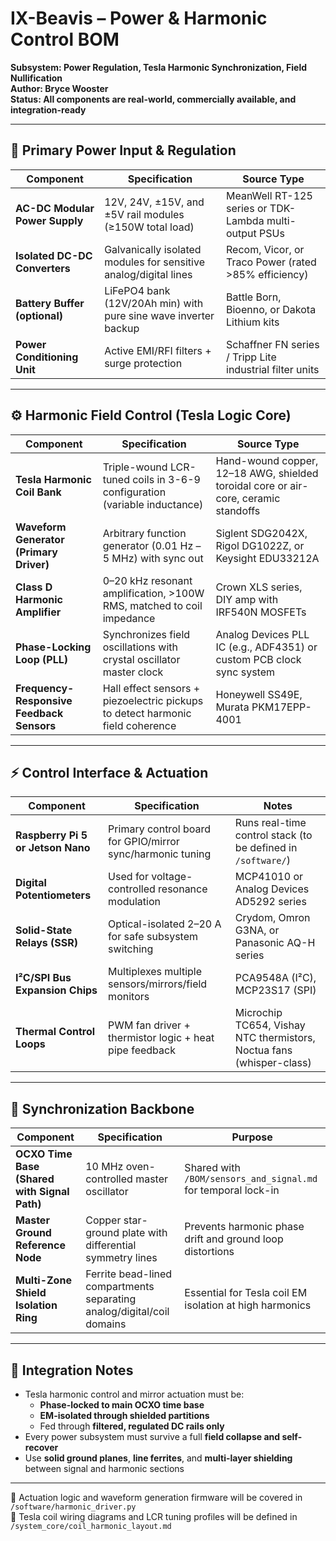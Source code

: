 # IX-Beavis – Power & Harmonic Control BOM  
**Subsystem: Power Regulation, Tesla Harmonic Synchronization, Field Nullification**  
**Author: Bryce Wooster**  
**Status: All components are real-world, commercially available, and integration-ready**

---

## 🔋 Primary Power Input & Regulation

| Component | Specification | Source Type |
|----------|----------------|-------------|
| **AC-DC Modular Power Supply** | 12V, 24V, ±15V, and ±5V rail modules (≥150W total load) | MeanWell RT-125 series or TDK-Lambda multi-output PSUs |
| **Isolated DC-DC Converters** | Galvanically isolated modules for sensitive analog/digital lines | Recom, Vicor, or Traco Power (rated >85% efficiency) |
| **Battery Buffer (optional)** | LiFePO4 bank (12V/20Ah min) with pure sine wave inverter backup | Battle Born, Bioenno, or Dakota Lithium kits |
| **Power Conditioning Unit** | Active EMI/RFI filters + surge protection | Schaffner FN series / Tripp Lite industrial filter units |

---

## ⚙️ Harmonic Field Control (Tesla Logic Core)

| Component | Specification | Source Type |
|----------|----------------|-------------|
| **Tesla Harmonic Coil Bank** | Triple-wound LCR-tuned coils in 3-6-9 configuration (variable inductance) | Hand-wound copper, 12–18 AWG, shielded toroidal core or air-core, ceramic standoffs |
| **Waveform Generator (Primary Driver)** | Arbitrary function generator (0.01 Hz – 5 MHz) with sync out | Siglent SDG2042X, Rigol DG1022Z, or Keysight EDU33212A |
| **Class D Harmonic Amplifier** | 0–20 kHz resonant amplification, >100W RMS, matched to coil impedance | Crown XLS series, DIY amp with IRF540N MOSFETs |
| **Phase-Locking Loop (PLL)** | Synchronizes field oscillations with crystal oscillator master clock | Analog Devices PLL IC (e.g., ADF4351) or custom PCB clock sync system |
| **Frequency-Responsive Feedback Sensors** | Hall effect sensors + piezoelectric pickups to detect harmonic field coherence | Honeywell SS49E, Murata PKM17EPP-4001 |

---

## ⚡ Control Interface & Actuation

| Component | Specification | Notes |
|----------|----------------|-------|
| **Raspberry Pi 5 or Jetson Nano** | Primary control board for GPIO/mirror sync/harmonic tuning | Runs real-time control stack (to be defined in `/software/`) |
| **Digital Potentiometers** | Used for voltage-controlled resonance modulation | MCP41010 or Analog Devices AD5292 series |
| **Solid-State Relays (SSR)** | Optical-isolated 2–20 A for safe subsystem switching | Crydom, Omron G3NA, or Panasonic AQ-H series |
| **I²C/SPI Bus Expansion Chips** | Multiplexes multiple sensors/mirrors/field monitors | PCA9548A (I²C), MCP23S17 (SPI) |
| **Thermal Control Loops** | PWM fan driver + thermistor logic + heat pipe feedback | Microchip TC654, Vishay NTC thermistors, Noctua fans (whisper-class) |

---

## 🧩 Synchronization Backbone

| Component | Specification | Purpose |
|----------|----------------|---------|
| **OCXO Time Base (Shared with Signal Path)** | 10 MHz oven-controlled master oscillator | Shared with `/BOM/sensors_and_signal.md` for temporal lock-in |
| **Master Ground Reference Node** | Copper star-ground plate with differential symmetry lines | Prevents harmonic phase drift and ground loop distortions |
| **Multi-Zone Shield Isolation Ring** | Ferrite bead-lined compartments separating analog/digital/coil domains | Essential for Tesla coil EM isolation at high harmonics |

---

## 📝 Integration Notes

- Tesla harmonic control and mirror actuation must be:
  - **Phase-locked to main OCXO time base**
  - **EM-isolated through shielded partitions**
  - Fed through **filtered, regulated DC rails only**
- Every power subsystem must survive a full **field collapse and self-recover**
- Use **solid ground planes**, **line ferrites**, and **multi-layer shielding** between signal and harmonic sections

---

📌 Actuation logic and waveform generation firmware will be covered in `/software/harmonic_driver.py`  
📌 Tesla coil wiring diagrams and LCR tuning profiles will be defined in `/system_core/coil_harmonic_layout.md`


